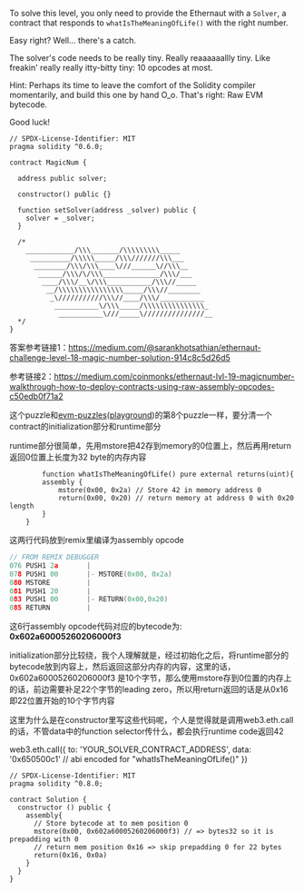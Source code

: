 To solve this level, you only need to provide the Ethernaut with a `Solver`, a contract that responds to `whatIsTheMeaningOfLife()` with the right number.

Easy right? Well... there's a catch.

The solver's code needs to be really tiny. Really reaaaaaallly tiny. Like freakin' really really itty-bitty tiny: 10 opcodes at most.

Hint: Perhaps its time to leave the comfort of the Solidity compiler momentarily, and build this one by hand O_o. That's right: Raw EVM bytecode.

Good luck!

```solidity
// SPDX-License-Identifier: MIT
pragma solidity ^0.6.0;

contract MagicNum {

  address public solver;

  constructor() public {}

  function setSolver(address _solver) public {
    solver = _solver;
  }

  /*
    ____________/\\\_______/\\\\\\\\\_____        
     __________/\\\\\_____/\\\///////\\\___       
      ________/\\\/\\\____\///______\//\\\__      
       ______/\\\/\/\\\______________/\\\/___     
        ____/\\\/__\/\\\___________/\\\//_____    
         __/\\\\\\\\\\\\\\\\_____/\\\//________   
          _\///////////\\\//____/\\\/___________  
           ___________\/\\\_____/\\\\\\\\\\\\\\\_ 
            ___________\///_____\///////////////__
  */
}
```









答案参考链接1：https://medium.com/@sarankhotsathian/ethernaut-challenge-level-18-magic-number-solution-914c8c5d26d5

参考链接2：https://medium.com/coinmonks/ethernaut-lvl-19-magicnumber-walkthrough-how-to-deploy-contracts-using-raw-assembly-opcodes-c50edb0f71a2

这个puzzle和[evm-puzzles](https://github.com/fvictorio/evm-puzzles)([playground](https://www.evm.codes/playground?fork=grayGlacier&unit=Wei&codeType=Bytecode&code='36~803736~~F0~80808080945AF1~14601B57FD5B00'~6000%01~_))的第8个puzzle一样，要分清一个contract的initialization部分和runtime部分

runtime部分很简单，先用mstore把42存到memory的0位置上，然后再用return返回0位置上长度为32 byte的内存内容

```solidity
		function whatIsTheMeaningOfLife() pure external returns(uint){
        assembly { 
            mstore(0x00, 0x2a) // Store 42 in memory address 0
            return(0x00, 0x20) // return memory at address 0 with 0x20 length
        }
    }
```

这两行代码放到remix里编译为assembly opcode

```c
// FROM REMIX DEBUGGER    
076 PUSH1 2a       |
078 PUSH1 00       |- MSTORE(0x00, 0x2a)
080 MSTORE         |
081 PUSH1 20       |
083 PUSH1 00       |- RETURN(0x00,0x20) 
085 RETURN         |
```

这6行assembly opcode代码对应的bytecode为: **0x602a60005260206000f3**

initialization部分比较绕，我个人理解就是，经过初始化之后，将runtime部分的bytecode放到内容上，然后返回这部分内存的内容，这里的话，0x602a60005260206000f3 是10个字节，那么使用mstore存到0位置的内存上的话，前边需要补足22个字节的leading zero，所以用return返回的话是从0x16即22位置开始的10个字节内容

这里为什么是在constructor里写这些代码呢，个人是觉得就是调用web3.eth.call的话，不管data中的function selector传什么，都会执行runtime code返回42

web3.eth.call({
    to: 'YOUR_SOLVER_CONTRACT_ADDRESS', 
    data: '0x650500c1' // abi encoded for "whatIsTheMeaningOfLife()"
})

```solidity
// SPDX-License-Identifier: MIT
pragma solidity ^0.8.0;

contract Solution {
  constructor () public {
    assembly{
      // Store bytecode at to mem position 0
      mstore(0x00, 0x602a60005260206000f3) // => bytes32 so it is prepadding with 0
      // return mem position 0x16 => skip prepadding 0 for 22 bytes
      return(0x16, 0x0a)
    }
  }
}
```

